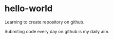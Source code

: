 # hello-world
Learning to create repository on github.

Submiting code every day on github is my daily aim.
